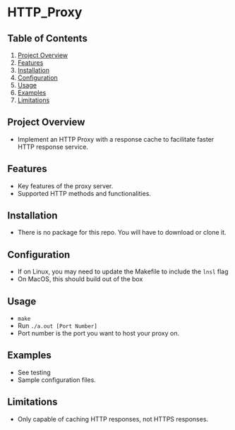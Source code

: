 # HTTP_Proxy

## Table of Contents
1. [Project Overview](#project-overview)
2. [Features](#features)
3. [Installation](#installation)
4. [Configuration](#configuration)
5. [Usage](#usage)
6. [Examples](#examples)
7. [Limitations](#limitations)


## Project Overview
- Implement an HTTP Proxy with a response cache to facilitate faster HTTP response service.

## Features
- Key features of the proxy server.
- Supported HTTP methods and functionalities.

## Installation
- There is no package for this repo. You will have to download or clone it.

## Configuration
- If on Linux, you may need to update the Makefile to include the `lnsl` flag
- On MacOS, this should build out of the box

## Usage
- `make`
- Run `./a.out [Port Number]`
- Port number is the port you want to host your proxy on.

## Examples
- See testing
- Sample configuration files.

## Limitations
- Only capable of caching HTTP responses, not HTTPS responses.


